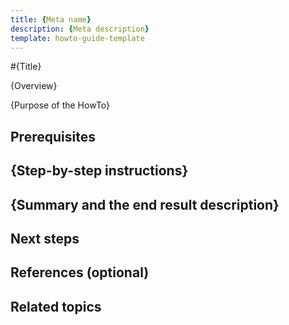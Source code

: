 ```yaml
---
title: {Meta name}
description: {Meta description}
template: howto-guide-template
---
```


#{Title} <!---in -ing form, e.g., Creating CMS pages)-->

{Overview}
<!---Help the readers to determine quickly if the HowTo matches their interests or needs. In a few sentences, summarize the main points of your HowTo. Make sure to include any critical definitions which will help readers evaluate the utility of your HowTo.-->

{Purpose of the HowTo}

<!---State the purpose of your HowTo. Explain how the reader will benefit from reading it. Give your reader an incentive or two to continue.-->

## Prerequisites

<!---Inform your readers about any required knowledge, configuration, or resources they may need before stepping through your HowTo. Give links to resources that will be useful to fulfill the prerequisites.-->

## {Step-by-step instructions}

<!---In a precise, step-by-step approach, walk your reader through the process. Make sure your reader can reproduce your intended result by following your exact steps. Make the learning process efficient by supplying code samples and/or configuration details as necessary.-->

## {Summary and the end result description}

<!---In a few sentences, summarize what the reader has just learned. Describe the end result they should obtain after executing the instructions of your HowTo.-->

## Next steps

<!---If your HowTo consists of several interdependent guides, add the "What's Next" section where you guide the reader to the next step. For example: *Now that the SprykerModule is installed*, <u>integrate it to your project</u> (this would be a link to the next HowTo explaining how to integrate the module).-->

## References (optional)

<!---Provide links to external resources that will help the reader better understand the described topic or execute the guidelines more efficiently.-->

## Related topics

<!---Add topics from our documentation website that are related to the topic of your HowTo or that logically continues or supplements it.-->
